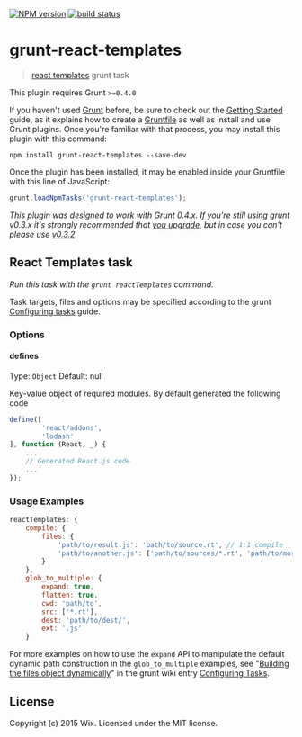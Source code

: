 [![NPM version][npm-image]][npm-url]
[![build status][travis-image]][travis-url]

# grunt-react-templates

> [react templates](https://github.com/wix/react-templates) grunt task

This plugin requires Grunt `>=0.4.0`

If you haven't used [Grunt](http://gruntjs.com/) before, be sure to check out the [Getting Started](http://gruntjs.com/getting-started) guide, as it explains how to create a [Gruntfile](http://gruntjs.com/sample-gruntfile) as well as install and use Grunt plugins. Once you're familiar with that process, you may install this plugin with this command:

```shell
npm install grunt-react-templates --save-dev
```

Once the plugin has been installed, it may be enabled inside your Gruntfile with this line of JavaScript:

```js
grunt.loadNpmTasks('grunt-react-templates');
```

*This plugin was designed to work with Grunt 0.4.x. If you're still using grunt v0.3.x it's strongly recommended that [you upgrade](http://gruntjs.com/upgrading-from-0.3-to-0.4), but in case you can't please use [v0.3.2](https://github.com/gruntjs/grunt-contrib-coffee/tree/grunt-0.3-stable).*


## React Templates task
_Run this task with the `grunt reactTemplates` command._

Task targets, files and options may be specified according to the grunt [Configuring tasks](http://gruntjs.com/configuring-tasks) guide.

### Options

#### defines
Type: `Object`
Default: null

Key-value object of required modules. By default generated the following code 

```js
define([
		'react/addons',
		'lodash'
], function (React, _) {
	...
	// Generated React.js code 
	...
});
```

### Usage Examples

```js
reactTemplates: {
	compile: {
		files: {
			'path/to/result.js': 'path/to/source.rt', // 1:1 compile
			'path/to/another.js': ['path/to/sources/*.rt', 'path/to/more/*.rt'] // compile and concat into single file
		}
	},
	glob_to_multiple: {
		expand: true,
		flatten: true,
		cwd: 'path/to',
		src: ['*.rt'],
		dest: 'path/to/dest/',
		ext: '.js'
	}
```

For more examples on how to use the `expand` API to manipulate the default dynamic path construction in the `glob_to_multiple` examples, see "[Building the files object dynamically](http://gruntjs.com/configuring-tasks#building-the-files-object-dynamically)" in the grunt wiki entry [Configuring Tasks](http://gruntjs.com/configuring-tasks).

## License
Copyright (c) 2015 Wix. Licensed under the MIT license.

[npm-image]: https://img.shields.io/npm/v/grunt-react-templates.svg?style=flat-square
[npm-url]: https://npmjs.org/package/grunt-react-templates
[travis-image]: https://img.shields.io/travis/wix/grunt-react-templates/master.svg?style=flat-square
[travis-url]: https://travis-ci.org/wix/grunt-react-templates
[coveralls-image]: https://img.shields.io/coveralls/wix/grunt-react-templates/master.svg?style=flat-square
[coveralls-url]: https://coveralls.io/r/wix/grunt-react-templates?branch=master
[downloads-image]: http://img.shields.io/npm/dm/grunt-react-templates.svg?style=flat-square
[downloads-url]: https://npmjs.org/package/grunt-react-templates